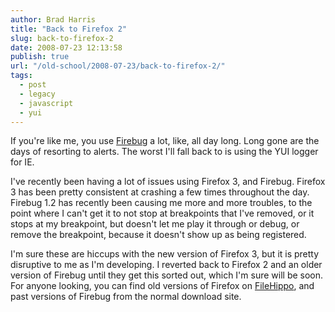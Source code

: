 ```yaml
---
author: Brad Harris
title: "Back to Firefox 2"
slug: back-to-firefox-2
date: 2008-07-23 12:13:58
publish: true
url: "/old-school/2008-07-23/back-to-firefox-2/"
tags:
  - post
  - legacy
  - javascript
  - yui
---
```


If you're like me, you use [Firebug][] a lot, like, all day long.  Long gone are the days of resorting to alerts.  The worst I'll fall back to is using the YUI logger for IE.

I've recently been having a lot of issues using Firefox 3, and Firebug.  Firefox 3 has been pretty consistent at crashing a few times throughout the day.  Firebug 1.2 has recently been causing me more and more troubles, to the point where I can't get it to not stop at breakpoints that I've removed, or it stops at my breakpoint, but doesn't let me play it through or debug, or remove the breakpoint, because it doesn't show up as being registered.

I'm sure these are hiccups with the new version of Firefox 3, but it is pretty disruptive to me as I'm developing.  I reverted back to Firefox 2 and an older version of Firebug until they get this sorted out, which I'm sure will be soon.  For anyone looking, you can find old versions of Firefox on [FileHippo][], and past versions of Firebug from the normal download site.

[Firebug]: https://getfirebug.com/
[FileHippo]: http://www.filehippo.com/download_firefox/4403/
